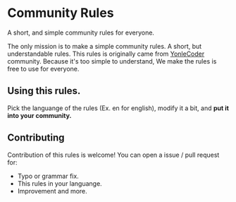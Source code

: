 # Community Rules
A short, and simple community rules for everyone. 

The only mission is to make a simple community rules. A short, but understandable rules.
This rules is originally came from [YonleCoder](https://t.me/yonlecoder) community. Because it's too simple to understand, We make the rules is free to use for everyone.

## Using this rules. 
Pick the languange of the rules (Ex. en for english), modify it a bit, and **put it into your community.**

## Contributing
Contribution of this rules is welcome! You can open a issue / pull request for:
- Typo or grammar fix.
- This rules in your languange.
- Improvement and more.
